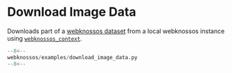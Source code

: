 # Download Image Data

Downloads part of a [webknossos dataset](https://webknossos.org/datasets/scalable_minds/l4dense_motta_et_al_demo/view) from a local webknossos instance using [`webknossos_context`](../../api/webknossos/client/context.md#webknossos_context).

```python
--8<--
webknossos/examples/download_image_data.py
--8<--
```
